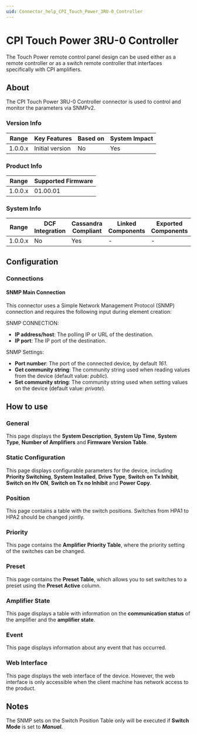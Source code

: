 ```yaml
---
uid: Connector_help_CPI_Touch_Power_3RU-0_Controller
---
```


# CPI Touch Power 3RU-0 Controller

The Touch Power remote control panel design can be used either as a remote controller or as a switch remote controller that interfaces specifically with CPI amplifiers.

## About

The CPI Touch Power 3RU-0 Controller connector is used to control and monitor the parameters via SNMPv2.

### Version Info

| **Range** | **Key Features** | **Based on** | **System Impact** |
|-----------|------------------|--------------|-------------------|
| 1.0.0.x   | Initial version  | No           | Yes               |

### Product Info

| Range     | Supported Firmware     |
|-----------|------------------------|
| 1.0.0.x   | 01.00.01               |

### System Info

| Range     | DCF Integration     | Cassandra Compliant     | Linked Components     | Exported Components     |
|-----------|---------------------|-------------------------|-----------------------|-------------------------|
| 1.0.0.x   | No                  | Yes                     | \-                    | \-                      |

## Configuration

### Connections

#### SNMP Main Connection

This connector uses a Simple Network Management Protocol (SNMP) connection and requires the following input during element creation:

SNMP CONNECTION:

- **IP address/host**: The polling IP or URL of the destination.
- **IP port**: The IP port of the destination.

SNMP Settings:

- **Port number**: The port of the connected device, by default *161*.
- **Get community string**: The community string used when reading values from the device (default value: *public*).
- **Set community string**: The community string used when setting values on the device (default value: *private*).

## How to use

### General

This page displays the **System Description**, **System Up Time**, **System Type**, **Number of Amplifiers** and **Firmware Version Table**.

### Static Configuration

This page displays configurable parameters for the device, including **Priority Switching**, **System Installed**, **Drive Type**, **Switch on Tx Inhibit**, **Switch on Hv ON**, **Switch on Tx no Inhibit** and **Power Copy**.

### Position

This page contains a table with the switch positions. Switches from HPA1 to HPA2 should be changed jointly.

### Priority

This page contains the **Amplifier** **Priority Table**, where the priority setting of the switches can be changed.

### Preset

This page contains the **Preset Table**, which allows you to set switches to a preset using the **Preset Active** column.

### Amplifier State

This page displays a table with information on the **communication status** of the amplifier and the **amplifier state**.

### Event

This page displays information about any event that has occurred.

### Web Interface

This page displays the web interface of the device. However, the web interface is only accessible when the client machine has network access to the product.

## Notes

The SNMP sets on the Switch Position Table only will be executed if **Switch Mode** is set to ***Manual.***
